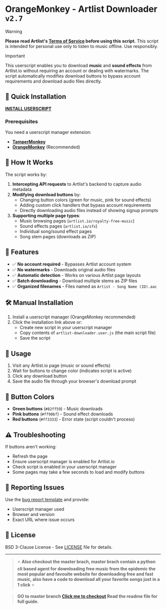 # OrangeMonkey - Artlist Downloader **`v2.7`**

> [!WARNING]
> **Please read Artlist's [Terms of Service](https://artlist.io/help-center/privacy-terms/terms-of-use/) before using this script.**
> This script is intended for personal use only to listen to music offline. Use responsibly.

> [!IMPORTANT]
> This userscript enables you to download **music** and **sound effects** from Artlist.io without requiring an account or dealing with watermarks. The script automatically modifies download buttons to bypass account requirements and download audio files directly.

## 🚀 Quick Installation

[**INSTALL USERSCRIPT**](https://github.com/sulmanfarooqq/OrangeMonkey/raw/main/artlist-downloader.user.js)

### Prerequisites
You need a userscript manager extension:

- **[TamperMonkey](https://chromewebstore.google.com/detail/tampermonkey/dhdgffkkebhmkfjojejmpbldmpobfkfo)**
- **[OrangeMonkey](https://chromewebstore.google.com/detail/orangemonkey/ekmeppjgajofkpiofbebgcbohbmfldaf)** (Recommended)

## 📖 How It Works

The script works by:

1. **Intercepting API requests** to Artlist's backend to capture audio metadata
2. **Modifying download buttons** by:
   - Changing button colors (green for music, pink for sound effects)
   - Adding custom click handlers that bypass account requirements
   - Directly downloading audio files instead of showing signup prompts
3. **Supporting multiple page types**:
   - Music browsing pages (`artlist.io/royalty-free-music`)
   - Sound effects pages (`artlist.io/sfx`)
   - Individual song/sound effect pages
   - Song stem pages (downloads as ZIP)

## 🎯 Features

- ✅ **No account required** - Bypasses Artlist account system
- ✅ **No watermarks** - Downloads original audio files
- ✅ **Automatic detection** - Works on various Artlist page layouts
- ✅ **Batch downloading** - Download multiple stems as ZIP files
- ✅ **Organized filenames** - Files named as `Artist - Song Name (ID).aac`

## 🛠️ Manual Installation

1. Install a userscript manager (OrangeMonkey recommended)
2. Click the installation link above or:
   - Create new script in your userscript manager
   - Copy contents of `artlist-downloader.user.js` (the main script file)
   - Save the script

## 🔧 Usage

1. Visit any Artlist.io page (music or sound effects)
2. Wait for buttons to change color (indicates script is active)
3. Click any download button
4. Save the audio file through your browser's download prompt

## 🎨 Button Colors

- **Green buttons** (`#82ff59`) - Music downloads
- **Pink buttons** (`#ff90bf`) - Sound effect downloads  
- **Red buttons** (`#ff3333`) - Error state (script couldn't process)

## ⚠️ Troubleshooting

If buttons aren't working:
- Refresh the page
- Ensure userscript manager is enabled for Artlist.io
- Check script is enabled in your userscript manager
- Some pages may take a few seconds to load and modify buttons

## 🐛 Reporting Issues

Use the [bug report template](.github/ISSUE_TEMPLATE/bug-report.md) and provide:
- Userscript manager used
- Browser and version
- Exact URL where issue occurs

## 📄 License

BSD 3-Clause License - See [LICENSE](LICENSE) file for details.

---

> ⭐ **Also checkout the master brach, master brach contain a python cli based agent for downloading free music from the epidemic the most popular and favouite website for downloading free and fast music, also have a code to download all your favorite songs just in a 1 click** ⭐


> **GO to master branch [Click me to checkout](https://github.com/sulmanfarooqq/OrangeMonkey/tree/master) Read the readme file for full guide.**

